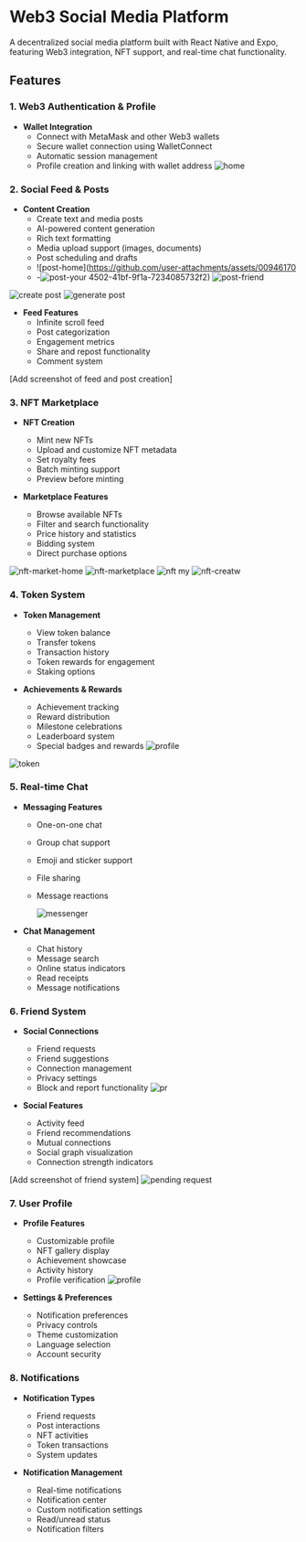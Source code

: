 # Web3 Social Media Platform

A decentralized social media platform built with React Native and Expo, featuring Web3 integration, NFT support, and real-time chat functionality.

## Features

### 1. Web3 Authentication & Profile
- **Wallet Integration**
  - Connect with MetaMask and other Web3 wallets
  - Secure wallet connection using WalletConnect
  - Automatic session management
  - Profile creation and linking with wallet address
![home](https://github.com/user-attachments/assets/d490d925-2501-496e-9df4-2a9a51ab7c0c)



### 2. Social Feed & Posts
- **Content Creation**
  - Create text and media posts
  - AI-powered content generation
  - Rich text formatting
  - Media upload support (images, documents)
  - Post scheduling and drafts
  - ![post-home](https://github.com/user-attachments/assets/00946170
  - -![post-your](https://github.com/user-attachments/assets/70d619a7-3d8f-4247-b414-26c240dc6c12)
4502-41bf-9f1a-7234085732f2)
    ![post-friend](https://github.com/user-attachments/assets/733253e4-05f3-4e28-aae3-0c056b0389f5)

![create post](https://github.com/user-attachments/assets/43a1910c-3daa-4f6f-a98a-8e6fcdbf24f9)
![generate post](https://github.com/user-attachments/assets/d6060242-9766-482b-b17e-e9122eec2e5a)

- **Feed Features**
  - Infinite scroll feed
  - Post categorization
  - Engagement metrics
  - Share and repost functionality
  - Comment system

[Add screenshot of feed and post creation]

### 3. NFT Marketplace
- **NFT Creation**
  - Mint new NFTs
  - Upload and customize NFT metadata
  - Set royalty fees
  - Batch minting support
  - Preview before minting

- **Marketplace Features**
  - Browse available NFTs
  - Filter and search functionality
  - Price history and statistics
  - Bidding system
  - Direct purchase options

![nft-market-home](https://github.com/user-attachments/assets/0a922d44-fce5-452a-a136-860dc1eb537b)
![nft-marketplace](https://github.com/user-attachments/assets/89395827-e373-4815-a504-4c8894e2828a)
![nft my](https://github.com/user-attachments/assets/e814a303-6aa1-4b6f-97be-8c0f6ae91818)
![nft-creatw](https://github.com/user-attachments/assets/9dc0baa6-a83d-4710-97d7-29b515c39a25)


### 4. Token System
- **Token Management**
  - View token balance
  - Transfer tokens
  - Transaction history
  - Token rewards for engagement
  - Staking options

- **Achievements & Rewards**
  - Achievement tracking
  - Reward distribution
  - Milestone celebrations
  - Leaderboard system
  - Special badges and rewards
![profile](https://github.com/user-attachments/assets/52072ea2-e3bd-4a3f-8997-6ec9cbdb77d2)

![token](https://github.com/user-attachments/assets/2919ab45-de28-4ef7-923b-7d93669eeb59)


### 5. Real-time Chat
- **Messaging Features**
  - One-on-one chat
  - Group chat support
  - Emoji and sticker support
  - File sharing
  - Message reactions
 
    ![messenger](https://github.com/user-attachments/assets/09ceb0b3-a6d6-4e0d-83ed-c1d423c54ff3)


- **Chat Management**
  - Chat history
  - Message search
  - Online status indicators
  - Read receipts
  - Message notifications



### 6. Friend System
- **Social Connections**
  - Friend requests
  - Friend suggestions
  - Connection management
  - Privacy settings
  - Block and report functionality
![pr](https://github.com/user-attachments/assets/b29fee77-a7ff-4a6f-a6e3-f1fe6927980b)

- **Social Features**
  - Activity feed
  - Friend recommendations
  - Mutual connections
  - Social graph visualization
  - Connection strength indicators

[Add screenshot of friend system]
![pending request](https://github.com/user-attachments/assets/d55be86f-4256-4d89-ad3f-0f2206eaf02f)

### 7. User Profile
- **Profile Features**
  - Customizable profile
  - NFT gallery display
  - Achievement showcase
  - Activity history
  - Profile verification
![profile](https://github.com/user-attachments/assets/21008a36-b8da-455f-98ab-00ce3d786cd8)

- **Settings & Preferences**
  - Notification preferences
  - Privacy controls
  - Theme customization
  - Language selection
  - Account security


### 8. Notifications
- **Notification Types**
  - Friend requests
  - Post interactions
  - NFT activities
  - Token transactions
  - System updates

- **Notification Management**
  - Real-time notifications
  - Notification center
  - Custom notification settings
  - Read/unread status
  - Notification filters



